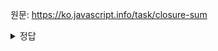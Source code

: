 원문: https://ko.javascript.info/task/closure-sum

<details>
  <summary>정답</summary>

  ```js
function sum(a) {
	return function (b) {
		return a + b;
	};
}
  ```
</details>
